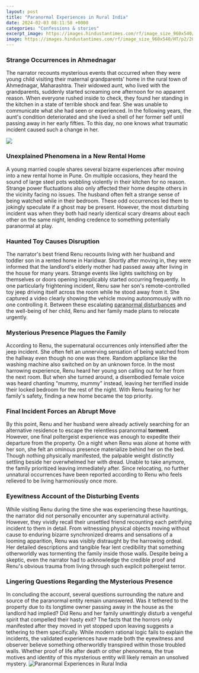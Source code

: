 ```yaml
---
layout: post
title: "Paranormal Experiences in Rural India"
date: 2024-02-03 08:11:58 +0000
categories: "Confessions & stories"
excerpt_image: https://images.hindustantimes.com/rf/image_size_960x540/HT/p2/2018/12/09/Pictures/uttarakhand-village-amit-the-remote-darma-valley_94b7be00-fba0-11e8-9d17-a8cab32bfcb1.jpg
image: https://images.hindustantimes.com/rf/image_size_960x540/HT/p2/2018/12/09/Pictures/uttarakhand-village-amit-the-remote-darma-valley_94b7be00-fba0-11e8-9d17-a8cab32bfcb1.jpg
---
```


### Strange Occurrences in Ahmednagar  
The narrator recounts mysterious events that occurred when they were young child visiting their maternal grandparents' home in the rural town of Ahmednagar, Maharashtra. Their widowed aunt, who lived with the grandparents, suddenly started screaming one afternoon for no apparent reason. When everyone rushed inside to check, they found her standing in the kitchen in a state of terrible shock and fear. She was unable to communicate what she had seen or experienced. In the following years, the aunt's condition deteriorated and she lived a shell of her former self until passing away in her early fifties. To this day, no one knows what traumatic incident caused such a change in her.

![](https://m.media-amazon.com/images/M/MV5BZTNmN2FmYjUtNDE4Ni00MTRmLTgzMGYtMGVmYTFjZGUzZWIzXkEyXkFqcGdeQXRyYW5zY29kZS13b3JrZmxvdw@@._V1_QL75_UX500_CR0,0,500,281_.jpg)
### Unexplained Phenomena in a New Rental Home  
A young married couple shares several bizarre experiences after moving into a new rental home in Pune. On multiple occasions, they heard the sound of large steel pots wobbling violently in their kitchen for no reason. Strange power fluctuations also only affected their home despite others in the vicinity facing no issues. The husband often felt a strange sense of being watched while in their bedroom. These odd occurrences led them to jokingly speculate if a ghost may be present. However, the most disturbing incident was when they both had nearly identical scary dreams about each other on the same night, lending credence to something potentially paranormal at play.
### Haunted Toy Causes Disruption
The narrator's best friend Renu recounts living with her husband and toddler son in a rented home in Haridwar. Shortly after moving in, they were informed that the landlord's elderly mother had passed away after living in the house for many years. Strange events like lights switching on by themselves or doors opening inexplicably started occurring frequently. In one particularly frightening incident, Renu saw her son's remote-controlled toy jeep driving itself across the room while he stood away from it. She captured a video clearly showing the vehicle moving autonomously with no one controlling it. Between these escalating [paranormal disturbances](https://fistore.mysenprints.com/collection/alameda) and the well-being of her child, Renu and her family made plans to relocate urgently.
### Mysterious Presence Plagues the Family  
According to Renu, the supernatural occurrences only intensified after the jeep incident. She often felt an unnerving sensation of being watched from the hallway even though no one was there. Random appliance like the washing machine also switched on by an unknown force. In the most harrowing experience, Renu heard her young son calling out for her from the next room. But when she turned around, a disembodied female voice was heard chanting "mummy, mummy" instead, leaving her terrified inside their locked bedroom for the rest of the night. With Renu fearing for her family's safety, finding a new home became the top priority.
### Final Incident Forces an Abrupt Move
By this point, Renu and her husband were already actively searching for an alternative residence to escape the relentless paranormal **torment**. However, one final poltergeist experience was enough to expedite their departure from the property. On a night when Renu was alone at home with her son, she felt an ominous presence materialize behind her on the bed. Though nothing physically manifested, the palpable weight distinctly settling beside her overwhelmed her with dread. Unable to take anymore, the family prioritized leaving immediately after. Since relocating, no further unnatural occurrences have been reported according to Renu who feels relieved to be living harmoniously once more.
### Eyewitness Account of the Disturbing Events
While visiting Renu during the time she was experiencing these hauntings, the narrator did not personally encounter any supernatural activity. However, they vividly recall their unsettled friend recounting each petrifying incident to them in detail. From witnessing physical objects moving without cause to enduring bizarre synchronized dreams and sensations of a looming apparition, Renu was visibly distraught by the harrowing ordeal. Her detailed descriptions and tangible fear lent credibility that something otherworldly was tormenting the family inside those walls. Despite being a skeptic, even the narrator had to acknowledge the credible proof and Renu's obvious trauma from living through such explicit poltergeist terror.
### Lingering Questions Regarding the Mysterious Presence
In concluding the account, several questions surrounding the nature and source of the paranormal entity remain unanswered. Was it tethered to the property due to its longtime owner passing away in the house as the landlord had implied? Did Renu and her family unwittingly disturb a vengeful spirit that compelled their hasty exit? The facts that the horrors only manifested after they moved in yet stopped upon leaving suggests a tethering to them specifically. While modern rational logic fails to explain the incidents, the validated experiences have made both the eyewitness and observer believe something otherworldly transpired within those troubled walls. Whether proof of life after death or other phenomena, the true motives and identity of this mysterious entity will likely remain an unsolved mystery.
![Paranormal Experiences in Rural India](https://images.hindustantimes.com/rf/image_size_960x540/HT/p2/2018/12/09/Pictures/uttarakhand-village-amit-the-remote-darma-valley_94b7be00-fba0-11e8-9d17-a8cab32bfcb1.jpg)